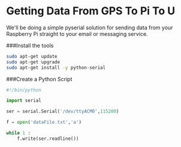 Getting  Data From GPS To Pi To U
=================================



We'll be doing a simple pyserial solution for sending data from your Raspberry Pi straight to your email or messaging service.



###Install the tools

```bash
sudo apt-get update 
sudo apt-get upgrade
sudo apt-get install -y python-serial
```

###Create a Python Script

```python
#!/bin/python

import serial

ser = serial.Serial('/dev/ttyACM0',115200)

f = open('dataFile.txt','a')

while 1 :
    f.write(ser.readline())
```
